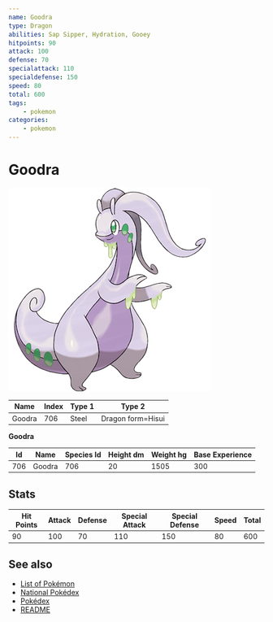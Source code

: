 ```yaml
---
name: Goodra
type: Dragon
abilities: Sap Sipper, Hydration, Gooey
hitpoints: 90
attack: 100
defense: 70
specialattack: 110
specialdefense: 150
speed: 80
total: 600
tags:
    - pokemon
categories:
    - pokemon
---
```


# Goodra


![Goodra](images/706.png)

| **Name** | **Index** | **Type 1** | **Type 2** |
|----|----|----|----|
| Goodra | 706 | Steel | Dragon form=Hisui  |

**Goodra** 




| **Id** | **Name** | **Species Id** | **Height dm** | **Weight hg** | **Base Experience** |
|--------|----------|----------------|------------|------------|---------------------|
| 706 | Goodra | 706 | 20 | 1505 | 300 |



## Stats

| **Hit Points** | **Attack** | **Defense** | **Special Attack** | **Special Defense** | **Speed** | **Total** |
|----------------|------------|-------------|--------------------|---------------------|-----------|-----------|
| 90 | 100 | 70 | 110 | 150 | 80 | 600 |

## See also

- [List of Pokémon](../pokemon.md)
- [National Pokédex](../national_pokedex.md)
- [Pokédex](../pokedex.md)
- [README](../README.md)

